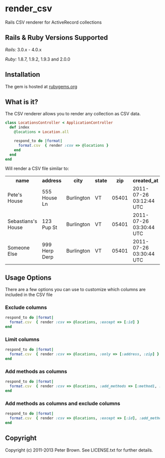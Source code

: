 # render_csv

Rails CSV renderer for ActiveRecord collections

## Rails & Ruby Versions Supported

*Rails:* 3.0.x - 4.0.x

*Ruby:* 1.8.7, 1.9.2, 1.9.3 and 2.0.0

## Installation

The gem is hosted at [rubygems.org](https://rubygems.org/gems/render_csv)

## What is it?

The CSV renderer allows you to render any collection as CSV data.

```ruby
class LocationsController < ApplicationController
  def index
    @locations = Location.all

    respond_to do |format|
      format.csv  { render :csv => @locations }
    end
  end
end
```

Will render a CSV file similar to:

<table>
  <tr>
    <th>name</th><th>address</th><th>city</th><th>state</th><th>zip</th><th>created_at</th><th>updated_at</th>
  </tr>
  <tr>
    <td>Pete's House</td><td>555 House Ln</td><td>Burlington</td><td>VT</td><td>05401</td><td>2011-07-26 03:12:44 UTC</td><td>2011-07-26 03:12:44 UTC</td>
  </tr>
  <tr>
    <td>Sebastians's House</td><td>123 Pup St</td><td>Burlington</td><td>VT</td><td>05401</td><td>2011-07-26 03:30:44 UTC</td><td>2011-07-26 03:30:44 UTC</td>
  </tr>
  <tr>
    <td>Someone Else</td><td>999 Herp Derp</td><td>Burlington</td><td>VT</td><td>05401</td><td>2011-07-26 03:30:44 UTC</td><td>2011-07-26 03:30:44 UTC</td>
  </tr>
</table>

## Usage Options

There are a few options you can use to customize which columns are included in the CSV file

### Exclude columns

```ruby
respond_to do |format|
  format.csv  { render :csv => @locations, :except => [:id] }
end
```

### Limit columns

```ruby
respond_to do |format|
  format.csv  { render :csv => @locations, :only => [:address, :zip] }
end
```

### Add methods as columns

```ruby
respond_to do |format|
  format.csv  { render :csv => @locations, :add_methods => [:method1, :method2] }
end
```

### Add methods as columns and exclude columns

```ruby
respond_to do |format|
  format.csv  { render :csv => @locations, :except => [:id], :add_methods => [:method1, :method2] }
end
```

## Copyright

Copyright (c) 2011-2013 Peter Brown. See LICENSE.txt for
further details.
